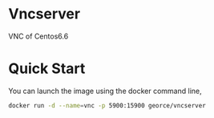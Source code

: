 # Vncserver
VNC of Centos6.6

# Quick Start
You can launch the image using the docker command line,

```bash
docker run -d --name=vnc -p 5900:15900 georce/vncserver
```
